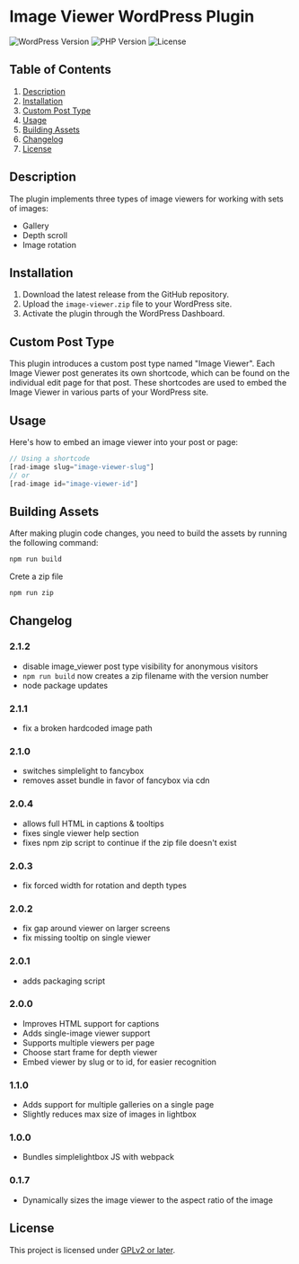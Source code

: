# Image Viewer WordPress Plugin
![WordPress Version](https://img.shields.io/badge/WordPress-6.5.2-blue)
![PHP Version](https://img.shields.io/badge/PHP-7.4-red)
![License](https://img.shields.io/badge/License-GPLv2-green)

## Table of Contents
1. [Description](#description)
3. [Installation](#installation)
2. [Custom Post Type](#custom-post-type)
4. [Usage](#usage)
5. [Building Assets](#building-assets)
6. [Changelog](#changelog)
7. [License](#license)

## Description

The plugin implements three types of image viewers for working with sets of images:
- Gallery
- Depth scroll
- Image rotation

## Installation

1. Download the latest release from the GitHub repository.
2. Upload the `image-viewer.zip` file to your WordPress site.
3. Activate the plugin through the WordPress Dashboard.

## Custom Post Type

This plugin introduces a custom post type named "Image Viewer". Each Image Viewer post generates its own shortcode, which can be found on the individual edit page for that post. These shortcodes are used to embed the Image Viewer in various parts of your WordPress site.

## Usage

Here's how to embed an image viewer into your post or page:

```php
// Using a shortcode
[rad-image slug="image-viewer-slug"]
// or
[rad-image id="image-viewer-id"]
```

## Building Assets

After making plugin code changes, you need to build the assets by running the following command:

```bash
npm run build
```
Crete a zip file
```bash
npm run zip
```

## Changelog
### 2.1.2
- disable image_viewer post type visibility for anonymous visitors
- `npm run build` now creates a zip filename with the version number
- node package updates

### 2.1.1
- fix a broken hardcoded image path

### 2.1.0
- switches simplelight to fancybox
- removes asset bundle in favor of fancybox via cdn

### 2.0.4
- allows full HTML in captions & tooltips
- fixes single viewer help section
- fixes npm zip script to continue if the zip file doesn't exist

### 2.0.3
- fix forced width for rotation and depth types

### 2.0.2
- fix gap around viewer on larger screens
- fix missing tooltip on single viewer

### 2.0.1
- adds packaging script

### 2.0.0
- Improves HTML support for captions
- Adds single-image viewer support
- Supports multiple viewers per page
- Choose start frame for depth viewer
- Embed viewer by slug or to id, for easier recognition

### 1.1.0
- Adds support for multiple galleries on a single page
- Slightly reduces max size of images in lightbox

### 1.0.0
- Bundles simplelightbox JS with webpack

### 0.1.7
- Dynamically sizes the image viewer to the aspect ratio of the image

## License

This project is licensed under [GPLv2 or later](https://www.gnu.org/licenses/gpl-2.0.html).
